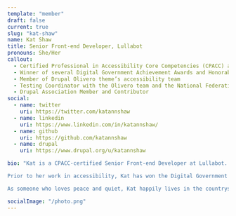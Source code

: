 ```yaml
---
template: "member"
draft: false
current: true
slug: "kat-shaw"
name: Kat Shaw
title: Senior Front-end Developer, Lullabot
pronouns: She/Her
callout:
  - Certified Professional in Accessibility Core Competencies (CPACC) and IAAP Member
  - Winner of several Digital Government Achievement Awards and Honorable Mentions while working as Webmaster for Douglas County, Kansas
  - Member of Drupal Olivero theme’s accessibility team
  - Testing Coordinator with the Olivero team and the National Federation of the Blind
  - Drupal Association Member and Contributor
social:
  - name: twitter
    uri: https://twitter.com/katannshaw
  - name: linkedin
    uri: https://www.linkedin.com/in/katannshaw/
  - name: github
    uri: https://github.com/katannshaw
  - name: drupal
    uri: https://www.drupal.org/u/katannshaw

bio: "Kat is a CPACC-certified Senior Front-end Developer at Lullabot. She’s been working in web development since 1999, and developing and maintaining Drupal sites since 2012, with a focus on remediating accessibility issues in Drupal 8 and 9+. Kat has worked on several accessibility projects including assisting with accessibility testing for the Olivero and Claro themes.

Prior to her work in accessibility, Kat has won the Digital Government Achievement Award and honorable mentions for her work developing apps for government agencies. She served as Secretary for the KC Metro Area Government Webmasters group for most of her decade-plus membership, and has volunteered at and attended several National Association of Government Web Professionals conferences.

As someone who loves peace and quiet, Kat happily lives in the countryside overlooking beautiful Perry Lake. She loves her close-knit family, consisting of her husband, three kids, a dog, and a cat, and she cherishes the small community she calls home. As an Air Force brat who moved a lot during her childhood, Kat lived in Texas, Florida, New Mexico, Japan, Maine, and Kansas. She’s also lived in Missouri (Kansas City) and Northern California. Japan was her favorite hands-down; Kat thinks it’s a beautiful place."

socialImage: "/photo.png"
---
```

